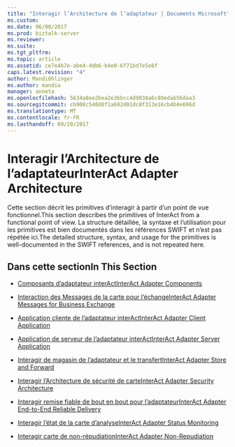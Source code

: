 ```yaml
---
title: "Interagir l’Architecture de l’adaptateur | Documents Microsoft"
ms.custom: 
ms.date: 06/08/2017
ms.prod: biztalk-server
ms.reviewer: 
ms.suite: 
ms.tgt_pltfrm: 
ms.topic: article
ms.assetid: ce7e4b7e-abe4-4db6-b4e0-6f71bd7e5e6f
caps.latest.revision: "4"
author: MandiOhlinger
ms.author: mandia
manager: anneta
ms.openlocfilehash: 5634a8ee2bea2e36bcc4d9038a6c89edab56daa3
ms.sourcegitcommit: cb908c540d8f1a692d01dc8f313e16cb4b4e696d
ms.translationtype: MT
ms.contentlocale: fr-FR
ms.lasthandoff: 09/20/2017
---
```

# <a name="interact-adapter-architecture"></a><span data-ttu-id="77d07-102">Interagir l’Architecture de l’adaptateur</span><span class="sxs-lookup"><span data-stu-id="77d07-102">InterAct Adapter Architecture</span></span>
<span data-ttu-id="77d07-103">Cette section décrit les primitives d’interagir à partir d’un point de vue fonctionnel.</span><span class="sxs-lookup"><span data-stu-id="77d07-103">This section describes the primitives of InterAct from a functional point of view.</span></span> <span data-ttu-id="77d07-104">La structure détaillée, la syntaxe et l’utilisation pour les primitives est bien documentés dans les références SWIFT et n’est pas répétée ici.</span><span class="sxs-lookup"><span data-stu-id="77d07-104">The detailed structure, syntax, and usage for the primitives is well-documented in the SWIFT references, and is not repeated here.</span></span>  
  
## <a name="in-this-section"></a><span data-ttu-id="77d07-105">Dans cette section</span><span class="sxs-lookup"><span data-stu-id="77d07-105">In This Section</span></span>  
  
-   [<span data-ttu-id="77d07-106">Composants d’adaptateur interAct</span><span class="sxs-lookup"><span data-stu-id="77d07-106">InterAct Adapter Components</span></span>](../../adapters-and-accelerators/fileact-interact/interact-adapter-components.md)  
  
-   [<span data-ttu-id="77d07-107">Interaction des Messages de la carte pour l’échange</span><span class="sxs-lookup"><span data-stu-id="77d07-107">InterAct Adapter Messages for Business Exchange</span></span>](../../adapters-and-accelerators/fileact-interact/interact-adapter-messages-for-business-exchange.md)  
  
-   [<span data-ttu-id="77d07-108">Application cliente de l’adaptateur interAct</span><span class="sxs-lookup"><span data-stu-id="77d07-108">InterAct Adapter Client Application</span></span>](../../adapters-and-accelerators/fileact-interact/interact-adapter-client-application.md)  
  
-   [<span data-ttu-id="77d07-109">Application de serveur de l’adaptateur interAct</span><span class="sxs-lookup"><span data-stu-id="77d07-109">InterAct Adapter Server Application</span></span>](../../adapters-and-accelerators/fileact-interact/interact-adapter-server-application.md)  
  
-   [<span data-ttu-id="77d07-110">Interagir de magasin de l’adaptateur et le transfert</span><span class="sxs-lookup"><span data-stu-id="77d07-110">InterAct Adapter Store and Forward</span></span>](../../adapters-and-accelerators/fileact-interact/interact-adapter-store-and-forward.md)  
  
-   [<span data-ttu-id="77d07-111">Interagir l’Architecture de sécurité de carte</span><span class="sxs-lookup"><span data-stu-id="77d07-111">InterAct Adapter Security Architecture</span></span>](../../adapters-and-accelerators/fileact-interact/interact-adapter-security-architecture.md)  
  
-   [<span data-ttu-id="77d07-112">Interagir remise fiable de bout en bout pour l’adaptateur</span><span class="sxs-lookup"><span data-stu-id="77d07-112">InterAct Adapter End-to-End Reliable Delivery</span></span>](../../adapters-and-accelerators/fileact-interact/interact-adapter-end-to-end-reliable-delivery.md)  
  
-   [<span data-ttu-id="77d07-113">Interagir l’état de la carte d’analyse</span><span class="sxs-lookup"><span data-stu-id="77d07-113">InterAct Adapter Status Monitoring</span></span>](../../adapters-and-accelerators/fileact-interact/interact-adapter-status-monitoring.md)  
  
-   [<span data-ttu-id="77d07-114">Interagir carte de non-répudiation</span><span class="sxs-lookup"><span data-stu-id="77d07-114">InterAct Adapter Non-Repudiation</span></span>](../../adapters-and-accelerators/fileact-interact/interact-adapter-non-repudiation.md)